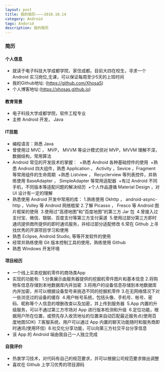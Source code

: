 ```yaml
---
layout: post
title: 我的简历————2016.10.14
category: Android
tags: Andorid
description: 我的简历
---
```


### 简历

#### 个人信息
+ 就读于电子科技大学成都学院，家住成都。目前大四在校生，寻求一个 Android 实习岗位,无课，可以保证每周至少5天的上班时间
+ 我的Github地址: (https://github.com/XhosaS)
+ 个人博客地址:(https://xhosas.github.io)

#### 教育背景
+ 电子科技大学成都学院，软件工程专业
+ 主修 Android 开发， Java

#### IT技能
* 编程语言：熟悉 Java
* 曾使用过 MVC ， MVP， MVVM 等设计模式但对 MVP，MVVM 理解不深，数据结构，常用算法
* Android 常见的开发技术的掌握：
  +熟悉 Android 各种基础控件的使用
  +熟悉 Android 四大组件，熟悉 Application ， Activity ，Sevice ，Fragment 等常用组件的生命周期
  +熟悉 Listview ， Recyclerview 等列表控件，并熟练使用 BaseAdapter ， SimpleAdapter 等常用适配器
  +有过 Android 不同手机，不同版本等适配问题的解决经历
  +个人作品遵循 Material Design ，对 UI 设计有一定的理解
* 熟悉使用 Android 开发中常用的库：
  1.熟练使用 Okhttp ， android-async-http ，Volley 等 Android 网络框架
  2.了解 Picasso ， Fresco 等 Android 图片框架的使用
  3.使用过“高德地图”和“百度地图”的第三方 Jar 包
  4.曾接入过支付宝、微信、银联、百度支付等第三方支付渠道
  5.使用过部分第三方即时通讯提供商所提供的即时通讯服务，并经过部分适配修改
  6.常在 Github 上寻找优秀的开源项目学习和使用
* 熟悉 Eclipse, Android Studio, 等等开发软件的使用
* 经常并熟练使用 Git 版本控制工具的使用，熟练使用 Github
* 熟悉 Windows 开发环境

#### 项目经历
+ 一个线上买卖挖掘机零件的商场类App
+ 实现的功能有:
  1.分类展示由服务器提供的挖掘机零件图片和基本信息
  2.将购物车信息存储到本地数据库内并加密
  3.将用户的设备信息存储到本地数据库内并加密，并可以根据设备型号来挑选不同的挖掘机零件
  3.在无网络情况下对一些浏览过的设备的缓存
  4.用户帐号系统，包括头像、手机号、帐号、密码、昵称等个人信息的增删改查以及加密，并上传到服务器
  5.App 内置的升级服务，可以不通过第三方市场对 App 进行版本检测和升级
  6.定位功能，根据用户所在位置，或预先存入收货地址的位置来自动匹配最近服务点(使用百度地图SDK)
  7.客服系统，用户可以通过 App 内置的聊天功能随时和服务商即时通讯(使用环信)
  8.社交化分享功能，可以向第三方社交平台分享信息
+ 该 App 的 Android 端由我自己一人独立完成

#### 自我评价
+ 热衷学习技术，对代码有自己的规范要求，并可以根据公司规范要求做出调整
+ 喜欢在 Github 上学习优秀的项目源码
